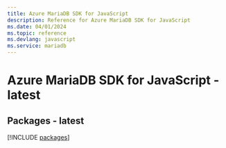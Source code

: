 ```yaml
---
title: Azure MariaDB SDK for JavaScript
description: Reference for Azure MariaDB SDK for JavaScript
ms.date: 04/01/2024
ms.topic: reference
ms.devlang: javascript
ms.service: mariadb
---
```

# Azure MariaDB SDK for JavaScript - latest
## Packages - latest
[!INCLUDE [packages](mariadb-index.md)]